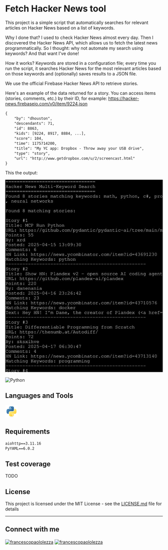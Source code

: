# Fetch Hacker News tool
This project is a simple script that automatically searches for relevant articles on Hacker News based on a list of keywords.

Why I done that? I used to check Hacker News almost every day. Then I discovered the Hacker News API, which allows us to fetch the latest news programmatically. So I thought: why not automate my search using keywords?
And that want I've done!

How it works? Keywords are stored in a configuration file; every time you run the script, it searches Hacker News for the most relevant articles based on those keywords and (optionally) saves results to a JSON file.

We use the official Firebase Hacker News API to retrieve stories. 

Here's an example of the data returned for a story.
You can access items (stories, comments, etc.) by their ID, for example:
https://hacker-news.firebaseio.com/v0/item/9224.json


    {
        "by": "dhouston",
        "descendants": 71,
        "id": 8863,
        "kids": [9224, 8917, 8884, ...],
        "score": 104,
        "time": 1175714200,
        "title": "My YC app: Dropbox - Throw away your USB drive",
        "type": "story",
        "url": "http://www.getdropbox.com/u/2/screencast.html"
    }

This the output:

![image_alt](https://github.com/FrancescoPaoloL/FetchHN/blob/main/output.jpg?raw=true)


![Python](https://img.shields.io/badge/python-3670A0?style=for-the-badge&logo=python&logoColor=ffdd54)


## Languages and Tools
<p align="left"> <a href="https://www.python.org" target="_blank" rel="noreferrer"> <img src="https://raw.githubusercontent.com/devicons/devicon/master/icons/python/python-original.svg" alt="python" width="40" height="40"/> </a> </p>

## Requirements
```
aiohttp==3.11.16
PyYAML==6.0.2
```

## Test coverage
TODO


## License

This project is licensed under the MIT License - see the [LICENSE.md](LICENSE.md) file for details

<hr>

## Connect with me
<p align="left">
<a href="https://www.linkedin.com/in/francescopl/" target="blank"><img align="center" src="https://raw.githubusercontent.com/rahuldkjain/github-profile-readme-generator/master/src/images/icons/Social/linked-in-alt.svg" alt="francescopaololezza" height="20" width="30" /></a>
<a href="https://www.kaggle.com/francescopaolol" target="blank"><img align="center" src="https://raw.githubusercontent.com/rahuldkjain/github-profile-readme-generator/master/src/images/icons/Social/kaggle.svg" alt="francescopaololezza" height="20" width="30" /></a>
</p>




